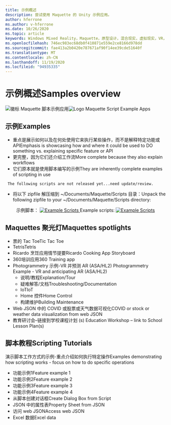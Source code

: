 ```yaml
---
title: 示例概述
description: 尝试使用 Maquette 的 Unity 示例应用。
author: hferrone
ms.author: v-hferrone
ms.date: 10/26/2020
ms.topic: article
keywords: Windows Mixed Reality，Maquette，原型设计，混合现实，虚拟现实，VR，先生，反馈，反馈中心，bug
ms.openlocfilehash: 746ec983ec68db0f410871e559e2ce8166d978dd
ms.sourcegitcommit: fae413a2b0420e787671af90f14ee39cde51640f
ms.translationtype: MT
ms.contentlocale: zh-CN
ms.lasthandoff: 11/19/2020
ms.locfileid: "94935335"
---
```

# <a name="samples-overview"></a><span data-ttu-id="1f172-104">示例概述</span><span class="sxs-lookup"><span data-stu-id="1f172-104">Samples overview</span></span>

<!-- TODO(Harrison): Need consolidated logo with text -->
<span data-ttu-id="1f172-105">![徽标 ](../images/MaquetteIcon.png) Maquette 脚本示例应用</span><span class="sxs-lookup"><span data-stu-id="1f172-105">![Logo](../images/MaquetteIcon.png) Maquette Script Example Apps</span></span>

<!-- TODO(Stefan): Do these examples exist or do they need to be created? -->
## <a name="examples"></a><span data-ttu-id="1f172-106">示例</span><span class="sxs-lookup"><span data-stu-id="1f172-106">Examples</span></span>

* <span data-ttu-id="1f172-107">重点是展示如何以及在何处使用它来执行某些操作，而不是解释特定功能或 API</span><span class="sxs-lookup"><span data-stu-id="1f172-107">Emphasis is showcasing how and where it could be used to DO something vs. explaining specific feature or API</span></span>
* <span data-ttu-id="1f172-108">更完整，因为它们还介绍工作流</span><span class="sxs-lookup"><span data-stu-id="1f172-108">More complete because they also explain workflows</span></span>
* <span data-ttu-id="1f172-109">它们原本就是使用脚本编写的示例</span><span class="sxs-lookup"><span data-stu-id="1f172-109">They are inherently complete examples of scripting in use</span></span>

<!-- TODO(Stefan): Have these scripts been released yet or still waiting on update/review? -->
` The following scripts are not released yet...need update/review.`
* <span data-ttu-id="1f172-110">将以下 zipfile 解压缩到 ~/Documents/Maquette/Scripts 目录：</span><span class="sxs-lookup"><span data-stu-id="1f172-110">Unpack the following zipfile to your ~/Documents/Maquette/Scripts directory:</span></span> 

<p align="center">
<span data-ttu-id="1f172-111">示例脚本： <a href="files/ExampleScripts.zip" download="ExampleScripts.zip">
  <img src="images/jsicon.png" alt="Example Scripts">
</a>
</span><span class="sxs-lookup"><span data-stu-id="1f172-111">Example scripts: <a href="files/ExampleScripts.zip" download="ExampleScripts.zip">
  <img src="images/jsicon.png" alt="Example Scripts">
</a>
</span></span></p>

## <a name="maquettes-spotlights"></a><span data-ttu-id="1f172-112">Maquettes 聚光灯</span><span class="sxs-lookup"><span data-stu-id="1f172-112">Maquettes spotlights</span></span>

<!-- TODO(Stefan): Do these projects exist somewhere? -->
* <span data-ttu-id="1f172-113">票的 Tac Toe</span><span class="sxs-lookup"><span data-stu-id="1f172-113">Tic Tac Toe</span></span>
* <span data-ttu-id="1f172-114">Tetris</span><span class="sxs-lookup"><span data-stu-id="1f172-114">Tetris</span></span>
* <span data-ttu-id="1f172-115">Ricardo 烹饪应用情节提要</span><span class="sxs-lookup"><span data-stu-id="1f172-115">Ricardo Cooking App Storyboard</span></span>
* <span data-ttu-id="1f172-116">360培训应用</span><span class="sxs-lookup"><span data-stu-id="1f172-116">360 Training app</span></span>
* <span data-ttu-id="1f172-117">Photogrammetry 示例-VR 并预测 AR (ASA/HL2) </span><span class="sxs-lookup"><span data-stu-id="1f172-117">Photogrammetry Example - VR and anticipating AR (ASA/HL2)</span></span>
  * <span data-ttu-id="1f172-118">说明/教程</span><span class="sxs-lookup"><span data-stu-id="1f172-118">Explanation/Tour</span></span>
  * <span data-ttu-id="1f172-119">疑难解答/文档</span><span class="sxs-lookup"><span data-stu-id="1f172-119">Troubleshooting/Documentation</span></span>
  * <span data-ttu-id="1f172-120">IoT</span><span class="sxs-lookup"><span data-stu-id="1f172-120">IoT</span></span>
  * <span data-ttu-id="1f172-121">Home 控件</span><span class="sxs-lookup"><span data-stu-id="1f172-121">Home Control</span></span>
  * <span data-ttu-id="1f172-122">构建维护</span><span class="sxs-lookup"><span data-stu-id="1f172-122">Building Maintenance</span></span>
* <span data-ttu-id="1f172-123">Web JSON 中的 COVID 或股票或天气数据可视化</span><span class="sxs-lookup"><span data-stu-id="1f172-123">COVID or stock or weather data visualization from web JSON</span></span>
* <span data-ttu-id="1f172-124">教育研讨会–链接到学校课程计划 (s) </span><span class="sxs-lookup"><span data-stu-id="1f172-124">Education Workshop – link to School Lesson Plan(s)</span></span>

## <a name="scripting-tutorials"></a><span data-ttu-id="1f172-125">脚本教程</span><span class="sxs-lookup"><span data-stu-id="1f172-125">Scripting Tutorials</span></span>

<!-- TODO(Harrison/Stefan): Need to break these out into their own docs and create content for them. -->
<span data-ttu-id="1f172-126">演示脚本工作方式的示例-重点介绍如何执行特定操作</span><span class="sxs-lookup"><span data-stu-id="1f172-126">Examples demonstrating how scripting works - focus on how to do specific operations</span></span>
* <span data-ttu-id="1f172-127">功能示例1</span><span class="sxs-lookup"><span data-stu-id="1f172-127">Feature example 1</span></span>
* <span data-ttu-id="1f172-128">功能示例2</span><span class="sxs-lookup"><span data-stu-id="1f172-128">Feature example 2</span></span>
* <span data-ttu-id="1f172-129">功能示例3</span><span class="sxs-lookup"><span data-stu-id="1f172-129">Feature example 3</span></span>
* <span data-ttu-id="1f172-130">功能示例4</span><span class="sxs-lookup"><span data-stu-id="1f172-130">Feature example 4</span></span>
* <span data-ttu-id="1f172-131">从脚本创建对话框</span><span class="sxs-lookup"><span data-stu-id="1f172-131">Create Dialog Box from Script</span></span>
* <span data-ttu-id="1f172-132">JSON 中的属性表</span><span class="sxs-lookup"><span data-stu-id="1f172-132">Property Sheet from JSON</span></span>
* <span data-ttu-id="1f172-133">访问 web JSON</span><span class="sxs-lookup"><span data-stu-id="1f172-133">Access web JSON</span></span>
* <span data-ttu-id="1f172-134">Excel 数据</span><span class="sxs-lookup"><span data-stu-id="1f172-134">Excel data</span></span>